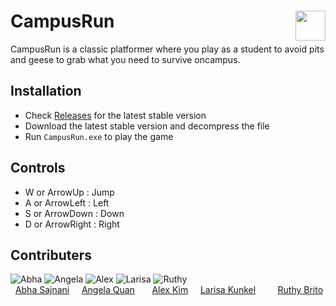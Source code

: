 # <a href="url"><img src="https://i.imgur.com/nkFvguO.png" align="right" height="48" width="48" ></a>  CampusRun
CampusRun is a classic platformer where you play as a student to avoid pits and geese to grab what you need to survive oncampus.  

## Installation  
- Check [Releases](https://github.com/arutarimu/CampusRun/releases) for the latest stable version  
- Download the latest stable version and decompress the file  
- Run `CampusRun.exe` to play the game  

## Controls
- W or ArrowUp : Jump 
- A or ArrowLeft : Left  
- S or ArrowDown : Down  
- D or ArrowRight : Right  




## Contributers
![Abha](https://i.imgur.com/I9vk7VK.png)
![Angela](https://i.imgur.com/whVo3fi.png)
![Alex](https://i.imgur.com/kww4wBK.png)
![Larisa](https://i.imgur.com/ZTPc99T.png)
![Ruthy](https://i.imgur.com/pPftqAh.png)  
&nbsp; [Abha Sajnani](https://github.com/asajnani)&nbsp; &nbsp;&nbsp; [Angela Quan](https://github.com/Angelabowbow) 
&nbsp;&nbsp;&nbsp; &nbsp; [Alex Kim](https://github.com/arutarimu) &nbsp; &nbsp; 
[Larisa Kunkel](https://github.com/lkunkel3) &nbsp; &nbsp; &nbsp; &nbsp; [Ruthy Brito](https://github.com/rbrito2)
